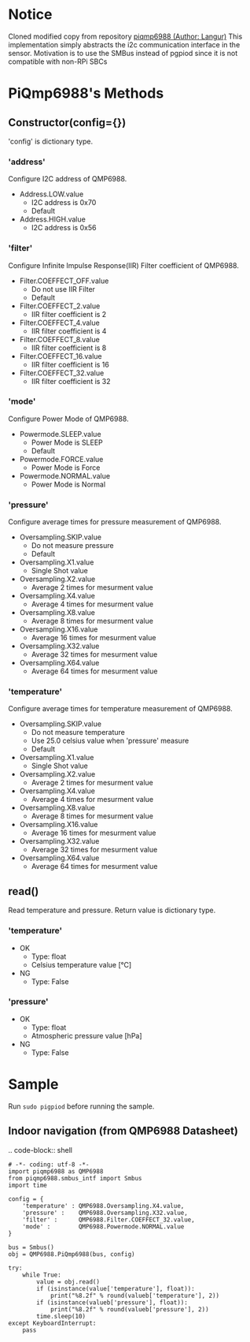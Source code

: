 # Notice
Cloned modified copy from repository [piqmp6988 (Author: Langur)](https://github.com/Langur/piqmp6988)
This implementation simply abstracts the i2c communication interface in the sensor.
Motivation is to use the SMBus instead of pgpiod since it is not compatible with non-RPi SBCs
# PiQmp6988's Methods

## Constructor(config={})

'config' is dictionary type.

### 'address'

Configure I2C address of QMP6988.

* Address.LOW.value
    * I2C address is 0x70
    * Default
* Address.HIGH.value
    * I2C address is 0x56

### 'filter'

Configure Infinite Impulse Response(IIR) Filter coefficient of QMP6988.

* Filter.COEFFECT_OFF.value
    * Do not use IIR Filter
    * Default
* Filter.COEFFECT_2.value
    * IIR filter coefficient is 2
* Filter.COEFFECT_4.value
    * IIR filter coefficient is 4
* Filter.COEFFECT_8.value
    * IIR filter coefficient is 8
* Filter.COEFFECT_16.value
    * IIR filter coefficient is 16
* Filter.COEFFECT_32.value
    * IIR filter coefficient is 32

### 'mode'

Configure Power Mode of QMP6988.

* Powermode.SLEEP.value
    * Power Mode is SLEEP
    * Default
* Powermode.FORCE.value
    * Power Mode is Force
* Powermode.NORMAL.value
    * Power Mode is Normal

### 'pressure'

Configure average times for pressure measurement of QMP6988.

* Oversampling.SKIP.value
    * Do not measure pressure
    * Default
* Oversampling.X1.value
    * Single Shot value
* Oversampling.X2.value
    * Average 2 times for mesurment value
* Oversampling.X4.value
    * Average 4 times for mesurment value
* Oversampling.X8.value
    * Average 8 times for mesurment value
* Oversampling.X16.value
    * Average 16 times for mesurment value
* Oversampling.X32.value
    * Average 32 times for mesurment value
* Oversampling.X64.value
    * Average 64 times for mesurment value

### 'temperature'

Configure average times for temperature measurement of QMP6988.

* Oversampling.SKIP.value
    * Do not measure temperature
    * Use 25.0 celsius value when 'pressure' measure
    * Default
* Oversampling.X1.value
    * Single Shot value
* Oversampling.X2.value
    * Average 2 times for mesurment value
* Oversampling.X4.value
    * Average 4 times for mesurment value
* Oversampling.X8.value
    * Average 8 times for mesurment value
* Oversampling.X16.value
    * Average 16 times for mesurment value
* Oversampling.X32.value
    * Average 32 times for mesurment value
* Oversampling.X64.value
    * Average 64 times for mesurment value

## read()

Read temperature and pressure.
Return value is dictionary type.

### 'temperature'

* OK
    * Type: float
    * Celsius temperature value [℃]
* NG
    * Type: False

### 'pressure'

* OK
    * Type: float
    * Atmospheric pressure value [hPa]
* NG
    * Type: False

# Sample

Run `sudo pigpiod` before running the sample.

## Indoor navigation (from QMP6988 Datasheet)

.. code-block:: shell

    # -*- coding: utf-8 -*-
    import piqmp6988 as QMP6988
    from piqmp6988.smbus_intf import Smbus
    import time
    
    config = {
        'temperature' : QMP6988.Oversampling.X4.value,
        'pressure' :    QMP6988.Oversampling.X32.value,
        'filter' :      QMP6988.Filter.COEFFECT_32.value,
        'mode' :        QMP6988.Powermode.NORMAL.value
    }
    
    bus = Smbus()
    obj = QMP6988.PiQmp6988(bus, config)
    
    try:
        while True:
            value = obj.read()
            if (isinstance(value['temperature'], float)):
                print("%8.2f" % round(valueb['temperature'], 2))
            if (isinstance(valueb['pressure'], float)):
                print("%8.2f" % round(valueb['pressure'], 2))
            time.sleep(10)
    except KeyboardInterrupt:
        pass



